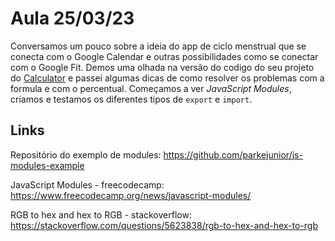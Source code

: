 # Aula 25/03/23

Conversamos um pouco sobre a ideia do app de ciclo menstrual que se conecta com o Google Calendar e outras possibilidades como se conectar com o Google Fit. Demos uma olhada na versão do codigo do seu projeto do [Calculator](https://github.com/YaraWS/calculator) e passei algumas dicas de como resolver os problemas com a formula e com o percentual.
Começamos a ver *JavaScript Modules*, criamos e testamos os diferentes tipos de `export` e `import`.

## Links

Repositório do exemplo de modules: https://github.com/parkejunior/js-modules-example

JavaScript Modules - freecodecamp: https://www.freecodecamp.org/news/javascript-modules/

RGB to hex and hex to RGB - stackoverflow: https://stackoverflow.com/questions/5623838/rgb-to-hex-and-hex-to-rgb